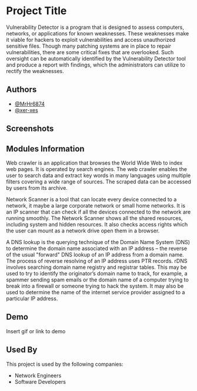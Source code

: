 
# Project Title

Vulnerability Detector is a program that is designed to assess computers, networks, or applications for known weaknesses. These weaknesses make it viable for hackers to exploit vulnerabilities and access unauthorized sensitive files. Though many patching systems are in place to repair vulnerabilities, there are some critical fixes that are overlooked. Such oversight can be automatically identified by the Vulnerability Detector tool and produce a report with findings, which the administrators can utilize to rectify the weaknesses.


## Authors

- [@MrHr6874](https://www.github.com/MrHr6874)
- [@xer-xes](https://www.github.com/xer-xes)




## Screenshots



## Modules Information

Web crawler is an application that browses the World Wide Web to index web pages. It is operated by search engines. The web crawler enables the user to search data and extract key words in many languages using multiple filters covering a wide range of sources. The scraped data can be accessed by users from its archive. 

Network Scanner is a tool that can locate every device connected to a network, it maybe a large corporate network or small home networks. It is an IP scanner that can check if all the devices connected to the network are running smoothly. The Network Scanner shows all the shared resources, including system and hidden resources. It also checks access rights which the user can mount as a network drive open them in a browser.

A DNS lookup is the querying technique of the Domain Name System (DNS) to determine the domain name associated with an IP address – the reverse of the usual "forward" DNS lookup of an IP address from a domain name. The process of reverse resolving of an IP address uses PTR records. rDNS involves searching domain name registry and registrar tables. This may be used to try to identify the originator’s domain name to track, for example, a spammer sending spam emails or the domain name of a computer trying to break into a firewall or someone trying to hack the system. It may also be used to determine the name of the internet service provider assigned to a particular IP address.
## Demo

Insert gif or link to demo


## Used By

This project is used by the following companies:

- Network Engineers
- Software Developers

